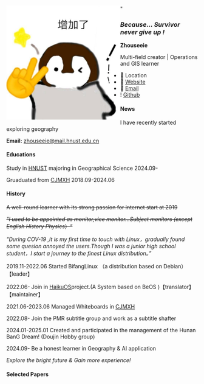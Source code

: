 <img src='https://raw.githubusercontent.com/Zhouseeie/zhouseeie.github.io/main/_files/zhouseeie-image1.jpg' style='float:left; width:300px;height:300px'/>" 

### *Because... Survivor never give up !*

**Zhouseeie**

Multi-field creator | Operations and GIS learner

- 📍  Location
- 🔗 [Website](https://zhouseeie.github.io/)
- 📧 [Email](zhouseeie@mail.hnust.edu.cn)
-  ! [Github](https://github.com/zhouseeie)

#### News

I have recently started exploring geography

**Email:** zhouseeie@mail.hnust.edu.cn

#### Educations

Study in [HNUST](https://www.hnust.edu.cn/) majoring in Geographical Science 2024.09-

Gruaduated from [CJMXH](http://cjmxh.csedu.gov.cn/)  2018.09-2024.06

#### History

~~A well-round learner with its strong passion for internet start at 2019~~

~~*"I used to be appointed as  monitor,vice monitor...Subject monitors (except English History Physics*）“~~

*"During COV-19 ,It is my first time to touch with Linux，gradually found some quesion annoyed the users.Though I was a junior high school student，I start a journey to the finest Linux distribution。”*

2019.11-2022.06 Started BifangLinux （a distribution based on Debian） 【leader】

2022.06- Join in [HaikuOS](https://www.haiku-os.org/)project.(A System based on BeOS )【translator】【maintainer】

2021.06-2023.06 Managed Whiteboards in [CJMXH](http://cjmxh.csedu.gov.cn/)

2022.08-              Join the PMR subtitle group and work as a subtitle shafter 

2024.01-2025.01       Created and participated in the management of the Hunan BanG Dream! (Doujin Hobby group)

2024.09-               Be a honest learner in Geography & AI application

*Explore the bright future & Gain more experience!*

#### Selected Papers
